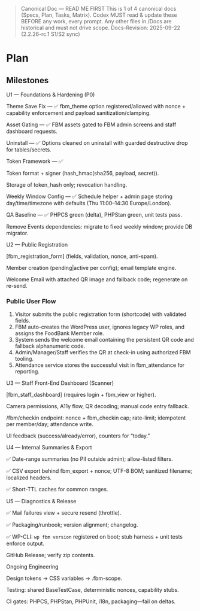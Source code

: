 > Canonical Doc — READ ME FIRST
> This is 1 of 4 canonical docs (Specs, Plan, Tasks, Matrix).
> Codex MUST read & update these BEFORE any work, every prompt.
> Any other files in /Docs are historical and must not drive scope.
> Docs-Revision: 2025-09-22 (2.2.26-rc.1 S1/S2 sync)

# Plan

## Milestones

U1 — Foundations & Hardening (P0)

Theme Save Fix — ✅ fbm_theme option registered/allowed with nonce + capability enforcement and payload sanitization/clamping.

Asset Gating — ✅ FBM assets gated to FBM admin screens and staff dashboard requests.

Uninstall — ✅ Options cleaned on uninstall with guarded destructive drop for tables/secrets.

Token Framework — ✅

Token format + signer (hash_hmac(sha256, payload, secret)).

Storage of token_hash only; revocation handling.

Weekly Window Config — ✅ Schedule helper + admin page storing day/time/timezone with defaults (Thu 11:00–14:30 Europe/London).

QA Baseline — ✅ PHPCS green (delta), PHPStan green, unit tests pass.

Remove Events dependencies: migrate to fixed weekly window; provide DB migrator.

U2 — Public Registration

[fbm_registration_form] (fields, validation, nonce, anti-spam).

Member creation (pending|active per config); email template engine.

Welcome Email with attached QR image and fallback code; regenerate on re-send.

### Public User Flow

1. Visitor submits the public registration form (shortcode) with validated fields.
2. FBM auto-creates the WordPress user, ignores legacy WP roles, and assigns the FoodBank Member role.
3. System sends the welcome email containing the persistent QR code and fallback alphanumeric code.
4. Admin/Manager/Staff verifies the QR at check-in using authorized FBM tooling.
5. Attendance service stores the successful visit in fbm_attendance for reporting.

U3 — Staff Front-End Dashboard (Scanner)

[fbm_staff_dashboard] (requires login + fbm_view or higher).

Camera permissions, A11y flow, QR decoding; manual code entry fallback.

/fbm/checkin endpoint: nonce + fbm_checkin cap; rate-limit; idempotent per member/day; attendance write.

UI feedback (success/already/error), counters for “today.”

U4 — Internal Summaries & Export

✅ Date-range summaries (no PII outside admin); allow-listed filters.

✅ CSV export behind fbm_export + nonce; UTF-8 BOM; sanitized filename; localized headers.

✅ Short-TTL caches for common ranges.

U5 — Diagnostics & Release

✅ Mail failures view + secure resend (throttle).

✅ Packaging/runbook; version alignment; changelog.

✅ WP-CLI: `wp fbm version` registered on boot; stub harness + unit tests enforce output.

GitHub Release; verify zip contents.

Ongoing Engineering

Design tokens → CSS variables → .fbm-scope.

Testing: shared BaseTestCase, deterministic nonces, capability stubs.

CI gates: PHPCS, PHPStan, PHPUnit, i18n, packaging—fail on deltas.
